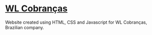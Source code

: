 # [WL Cobranças](http://wlcobrancas.com.br)

Website created using HTML, CSS and Javascript for WL Cobranças, Brazilian company.